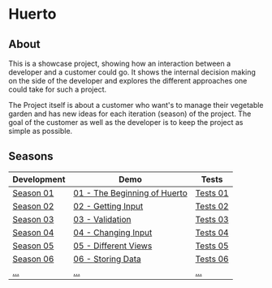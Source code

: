 # Huerto

## About

This is a showcase project, showing how an interaction between a developer and a customer could go. It shows the internal decision making on the side of the developer and explores the different approaches one could take for such a project.

The Project itself is about a customer who want's to manage their vegetable garden and has new ideas for each iteration (season) of the project. The goal of the customer as well as the developer is to keep the project as simple as possible.

## Seasons

| Development     | Demo                                         | Tests                     |
| --------------- | -------------------------------------------- | ------------------------- |
| [Season 01](01) | [01 - The Beginning of Huerto](01/demo.html) | [Tests 01](01/tests.html) |
| [Season 02](02) | [02 - Getting Input](02/demo.html)           | [Tests 02](02/tests.html) |
| [Season 03](03) | [03 - Validation](03/demo.thml)              | [Tests 03](03/tests.html) |
| [Season 04](04) | [04 - Changing Input]()                      | [Tests 04]()              |
| [Season 05]()   | [05 - Different Views]()                     | [Tests 05]()              |
| [Season 06]()   | [06 - Storing Data]()                        | [Tests 06]()              |
| [...]()         | [...]()                                      | [...]()                   |
